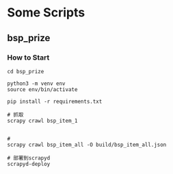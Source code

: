 # Some Scripts

## bsp_prize

### How to Start

```shell
cd bsp_prize

python3 -m venv env
source env/bin/activate

pip install -r requirements.txt

# 抓取
scrapy crawl bsp_item_1


#
scrapy crawl bsp_item_all -O build/bsp_item_all.json

# 部署到scrapyd
scrapyd-deploy 
```